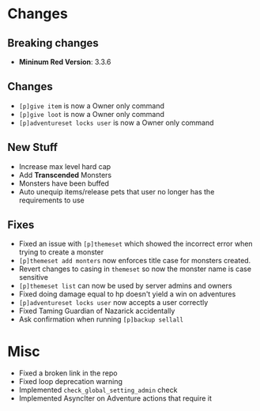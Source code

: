 # Changes
## Breaking changes
- **Mininum Red Version**: 3.3.6

## Changes
- ``[p]give item`` is now a Owner only command
- ``[p]give loot`` is now a Owner only command
- ``[p]adventureset locks user`` is now a Owner only command

## New Stuff
- Increase max level hard cap
- Add **Transcended** Monsters
- Monsters have been buffed
- Auto unequip items/release pets that user no longer has the requirements to use

## Fixes
- Fixed an issue with ``[p]themeset`` which showed the incorrect error when trying to create a monster
- ``[p]themeset add monters`` now enforces title case for monsters created.
- Revert changes to casing in ``themeset`` so now the monster name is case sensitive
- ``[p]themeset list`` can now be used by server admins and owners
- Fixed doing damage equal to hp doesn't yield a win  on adventures
- ``[p]adventureset locks user`` now accepts a user correctly
- Fixed Taming Guardian of Nazarick accidentally
- Ask confirmation when running ``[p]backup sellall``

# Misc
- Fixed a broken link in the repo
- Fixed loop deprecation warning
- Implemented ``check_global_setting_admin`` check
- Implemented AsyncIter on Adventure actions that require it